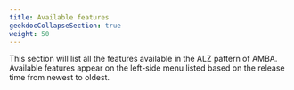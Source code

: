 ```yaml
---
title: Available features
geekdocCollapseSection: true
weight: 50
---
```


This section will list all the features available in the ALZ pattern of AMBA. Available features appear on the left-side menu listed based on the release time from newest to oldest.
